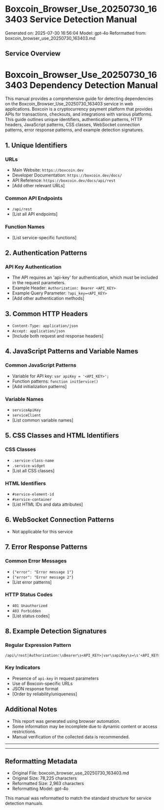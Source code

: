 # Boxcoin_Browser_Use_20250730_163403 Service Detection Manual

Generated on: 2025-07-30 16:56:04
Model: gpt-4o
Reformatted from: boxcoin_browser_use_20250730_163403.md

## Service Overview

# Boxcoin_Browser_Use_20250730_163403 Dependency Detection Manual

This manual provides a comprehensive guide for detecting dependencies on the Boxcoin_Browser_Use_20250730_163403 service in web applications. Boxcoin is a cryptocurrency payment platform that provides APIs for transactions, checkouts, and integrations with various platforms. This guide outlines unique identifiers, authentication patterns, HTTP headers, JavaScript patterns, CSS classes, WebSocket connection patterns, error response patterns, and example detection signatures.

## 1. Unique Identifiers

### URLs
- Main Website: `https://boxcoin.dev`
- Developer Documentation: `https://boxcoin.dev/docs/`
- API Reference: `https://boxcoin.dev/docs/api/rest`
- [Add other relevant URLs]

### Common API Endpoints
- `/api/rest`
- [List all API endpoints]

### Function Names
- [List service-specific functions]

## 2. Authentication Patterns

### API Key Authentication
- The API requires an 'api-key' for authentication, which must be included in the request parameters.
- Example Header: `Authorization: Bearer <API_KEY>`
- Example Query Parameter: `?api_key=<API_KEY>`
- [Add other authentication methods]

## 3. Common HTTP Headers

- `Content-Type: application/json`
- `Accept: application/json`
- [Include both request and response headers]

## 4. JavaScript Patterns and Variable Names

### Common JavaScript Patterns
- Variable for API key: `var apiKey = '<API_KEY>';`
- Function patterns: `function initService()`
- [Add initialization patterns]

### Variable Names
- `serviceApiKey`
- `serviceClient`
- [List common variable names]

## 5. CSS Classes and HTML Identifiers

### CSS Classes
- `.service-class-name`
- `.service-widget`
- [List all CSS classes]

### HTML Identifiers
- `#service-element-id`
- `#service-container`
- [List HTML IDs and data attributes]

## 6. WebSocket Connection Patterns

- Not applicable for this service

## 7. Error Response Patterns

### Common Error Messages
- `{"error": "Error message 1"}`
- `{"error": "Error message 2"}`
- [List error patterns]

### HTTP Status Codes
- `401 Unauthorized`
- `403 Forbidden`
- [List status codes]

## 8. Example Detection Signatures

### Regular Expression Pattern
```regex
/api\/rest|Authorization:\sBearer\s<API_KEY>|var\sapiKey\s=\s'<API_KEY>'
```

### Key Indicators
- Presence of `api-key` in request parameters
- Use of Boxcoin-specific URLs
- JSON response format
- [Order by reliability/uniqueness]

## Additional Notes

- This report was generated using browser automation.
- Some information may be incomplete due to dynamic content or access restrictions.
- Manual verification of the collected data is recommended.

---

---

## Reformatting Metadata

- Original File: boxcoin_browser_use_20250730_163403.md
- Original Size: 78,225 characters
- Reformatted Size: 2,963 characters
- Reformatting Model: gpt-4o

This manual was reformatted to match the standard structure for service detection manuals.
